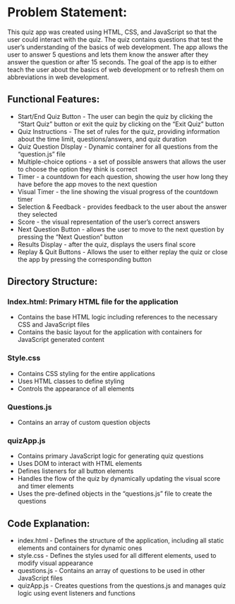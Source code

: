 # Problem Statement:
This quiz app was created using HTML, CSS, and JavaScript so that the user could interact with the quiz. The quiz contains questions that test the user’s understanding of the basics of web development. The app allows the user to answer 5 questions and lets them know the answer after they answer the question or after 15 seconds. The goal of the app is to either teach the user about the basics of web development or to refresh them on abbreviations in web development.
## Functional Features:
- Start/End Quiz Button - The user can begin the quiz by clicking the “Start Quiz” button or exit the quiz by clicking on the “Exit Quiz” button
- Quiz Instructions - The set of rules for the quiz, providing information about the time limit, questions/answers, and quiz duration
- Quiz Question DIsplay - Dynamic container for all questions from the “question.js” file
- Multiple-choice options - a set of possible answers that allows the user to choose the option they think is correct
- Timer - a countdown for each question, showing the user how long they have before the app moves to the next question
- Visual Timer - the line showing the visual progress of the countdown timer
- Selection & Feedback - provides feedback to the user about the answer they selected
- Score - the visual representation of the user’s correct answers
- Next Question Button - allows the user to move to the next question by pressing the “Next Question” button
- Results Display - after the quiz, displays the users final score
- Replay & Quit Buttons - Allows the user to either replay the quiz or close the app by pressing the corresponding button
## Directory Structure:
### Index.html: Primary HTML file for the application
- Contains the base HTML logic including references to the necessary CSS and JavaScript files
- Contains the basic layout for the application with containers for JavaScript generated content
### Style.css
- Contains CSS styling for the entire applications
- Uses HTML classes to define styling
- Controls the appearance of all elements
### Questions.js
- Contains an array of custom question objects
### quizApp.js
- Contains primary JavaScript logic for generating quiz questions
- Uses DOM to interact with HTML elements
- Defines listeners for all button elements
- Handles the flow of the quiz by dynamically updating the visual score and timer elements
- Uses the pre-defined objects in the “questions.js” file to create the questions
## Code Explanation:
- index.html - Defines the structure of the application, including all static elements and containers for dynamic ones
- style.css - Defines the styles used for all different elements, used to modify visual appearance
- questions.js - Contains an array of questions to be used in other JavaScript files
- quizApp.js - Creates questions from the questions.js and manages quiz logic using event listeners and functions
